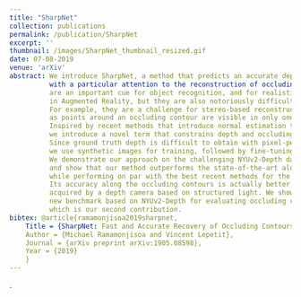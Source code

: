 ```yaml
---
title: "SharpNet"
collection: publications
permalink: /publication/SharpNet
excerpt: ''
thumbnail: /images/SharpNet_thumbnail_resized.gif
date: 07-08-2019
venue: 'arXiv'
abstract: We introduce SharpNet, a method that predicts an accurate depth map for an input color image, 
          with a particular attention to the reconstruction of occluding contours: Occluding contours 
          are an important cue for object recognition, and for realistic integration of virtual objects 
          in Augmented Reality, but they are also notoriously difficult to reconstruct accurately.
          For example, they are a challenge for stereo-based reconstruction methods, 
          as points around an occluding contour are visible in only one image. 
          Inspired by recent methods that introduce normal estimation to improve depth prediction, 
          we introduce a novel term that constrains depth and occluding contours predictions. 
          Since ground truth depth is difficult to obtain with pixel-perfect accuracy along occluding contours, 
          we use synthetic images for training, followed by fine-tuning on real data. 
          We demonstrate our approach on the challenging NYUv2-Depth dataset, 
          and show that our method outperforms the state-of-the-art along occluding contours, 
          while performing on par with the best recent methods for the rest of the images. 
          Its accuracy along the occluding contours is actually better than the ''ground truth''
          acquired by a depth camera based on structured light. We show this by introducing a 
          new benchmark based on NYUv2-Depth for evaluating occluding contours in monocular reconstruction, 
          which is our second contribution. 
bibtex: @article{ramamonjisoa2019sharpnet,
    Title = {SharpNet: Fast and Accurate Recovery of Occluding Contours in Monocular Depth Estimation},
    Author = {Michael Ramamonjisoa and Vincent Lepetit},
    Journal = {arXiv preprint arXiv:1905.08598},
    Year = {2019}
    }
---
```


.
